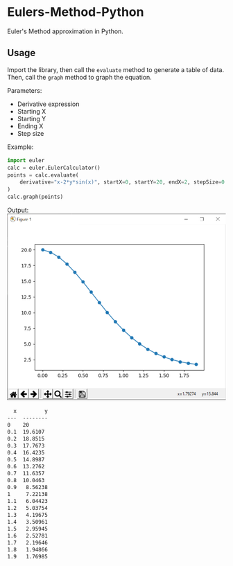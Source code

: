 # Eulers-Method-Python

Euler's Method approximation in Python.

## Usage

Import the library, then call the `evaluate` method to generate a table of data.
Then, call the `graph` method to graph the equation.

Parameters:
* Derivative expression
* Starting X
* Starting Y
* Ending X
* Step size

Example:
```python
import euler
calc = euler.EulerCalculator()
points = calc.evaluate(
    derivative="x-2*y*sin(x)", startX=0, startY=20, endX=2, stepSize=0.1
)
calc.graph(points)
```

Output:
![Screenshot](./images/screenshot.png)
```
  x         y
---  --------
0    20
0.1  19.6107
0.2  18.8515
0.3  17.7673
0.4  16.4235
0.5  14.8987
0.6  13.2762
0.7  11.6357
0.8  10.0463
0.9   8.56238
1     7.22138
1.1   6.04423
1.2   5.03754
1.3   4.19675
1.4   3.50961
1.5   2.95945
1.6   2.52781
1.7   2.19646
1.8   1.94866
1.9   1.76985
```